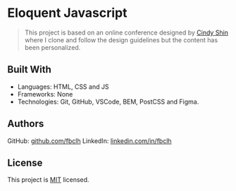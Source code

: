 # Eloquent Javascript

> This project is based on an online conference designed by [Cindy Shin](https://www.behance.net/adagio07) where I clone and follow the design guidelines but the content has been personalized.


## Built With

- Languages: HTML, CSS and JS
- Frameworks: None
- Technologies: Git, GitHub, VSCode, BEM, PostCSS and Figma.


## Authors

GitHub: [github.com/fbclh](https://github.com/fbclh)
LinkedIn: [linkedin.com/in/fbclh](https://www.linkedin.com/in/fbclh)


## License

This project is [MIT](LICENSE) licensed.
